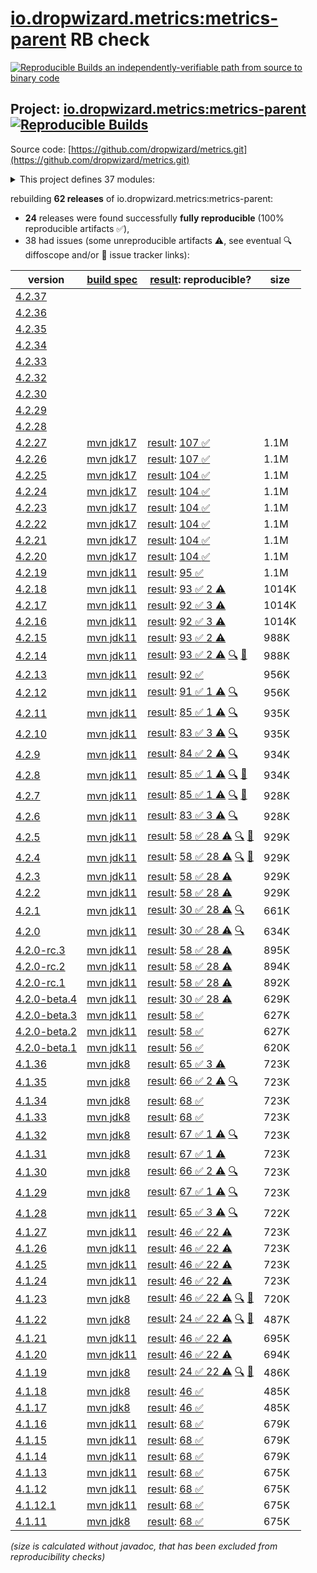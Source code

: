 [io.dropwizard.metrics:metrics-parent](https://central.sonatype.com/artifact/io.dropwizard.metrics/metrics-parent/versions) RB check
=======

[![Reproducible Builds](https://reproducible-builds.org/images/logos/rb.svg) an independently-verifiable path from source to binary code](https://reproducible-builds.org/)

## Project: [io.dropwizard.metrics:metrics-parent](https://central.sonatype.com/artifact/io.dropwizard.metrics/metrics-parent/versions) [![Reproducible Builds](https://img.shields.io/endpoint?url=https://raw.githubusercontent.com/jvm-repo-rebuild/reproducible-central/master/content/io/dropwizard/metrics/badge.json)](https://github.com/jvm-repo-rebuild/reproducible-central/blob/master/content/io/dropwizard/metrics/README.md)

Source code: [https://github.com/dropwizard/metrics.git](https://github.com/dropwizard/metrics.git)

<details><summary>This project defines 37 modules:</summary>

* [io.dropwizard.metrics:metrics-annotation](https://central.sonatype.com/artifact/io.dropwizard.metrics/metrics-annotation/overview)
* [io.dropwizard.metrics:metrics-bom](https://central.sonatype.com/artifact/io.dropwizard.metrics/metrics-bom/overview)
* [io.dropwizard.metrics:metrics-caffeine](https://central.sonatype.com/artifact/io.dropwizard.metrics/metrics-caffeine/overview)
* [io.dropwizard.metrics:metrics-caffeine3](https://central.sonatype.com/artifact/io.dropwizard.metrics/metrics-caffeine3/overview)
* [io.dropwizard.metrics:metrics-collectd](https://central.sonatype.com/artifact/io.dropwizard.metrics/metrics-collectd/overview)
* [io.dropwizard.metrics:metrics-core](https://central.sonatype.com/artifact/io.dropwizard.metrics/metrics-core/overview)
* [io.dropwizard.metrics:metrics-ehcache](https://central.sonatype.com/artifact/io.dropwizard.metrics/metrics-ehcache/overview)
* [io.dropwizard.metrics:metrics-graphite](https://central.sonatype.com/artifact/io.dropwizard.metrics/metrics-graphite/overview)
* [io.dropwizard.metrics:metrics-healthchecks](https://central.sonatype.com/artifact/io.dropwizard.metrics/metrics-healthchecks/overview)
* [io.dropwizard.metrics:metrics-httpasyncclient](https://central.sonatype.com/artifact/io.dropwizard.metrics/metrics-httpasyncclient/overview)
* [io.dropwizard.metrics:metrics-httpclient](https://central.sonatype.com/artifact/io.dropwizard.metrics/metrics-httpclient/overview)
* [io.dropwizard.metrics:metrics-httpclient5](https://central.sonatype.com/artifact/io.dropwizard.metrics/metrics-httpclient5/overview)
* [io.dropwizard.metrics:metrics-jakarta-servlet](https://central.sonatype.com/artifact/io.dropwizard.metrics/metrics-jakarta-servlet/overview)
* [io.dropwizard.metrics:metrics-jakarta-servlet6](https://central.sonatype.com/artifact/io.dropwizard.metrics/metrics-jakarta-servlet6/overview)
* [io.dropwizard.metrics:metrics-jakarta-servlets](https://central.sonatype.com/artifact/io.dropwizard.metrics/metrics-jakarta-servlets/overview)
* [io.dropwizard.metrics:metrics-jcache](https://central.sonatype.com/artifact/io.dropwizard.metrics/metrics-jcache/overview)
* [io.dropwizard.metrics:metrics-jdbi](https://central.sonatype.com/artifact/io.dropwizard.metrics/metrics-jdbi/overview)
* [io.dropwizard.metrics:metrics-jdbi3](https://central.sonatype.com/artifact/io.dropwizard.metrics/metrics-jdbi3/overview)
* [io.dropwizard.metrics:metrics-jersey2](https://central.sonatype.com/artifact/io.dropwizard.metrics/metrics-jersey2/overview)
* [io.dropwizard.metrics:metrics-jersey3](https://central.sonatype.com/artifact/io.dropwizard.metrics/metrics-jersey3/overview)
* [io.dropwizard.metrics:metrics-jersey31](https://central.sonatype.com/artifact/io.dropwizard.metrics/metrics-jersey31/overview)
* [io.dropwizard.metrics:metrics-jetty10](https://central.sonatype.com/artifact/io.dropwizard.metrics/metrics-jetty10/overview)
* [io.dropwizard.metrics:metrics-jetty11](https://central.sonatype.com/artifact/io.dropwizard.metrics/metrics-jetty11/overview)
* [io.dropwizard.metrics:metrics-jetty12](https://central.sonatype.com/artifact/io.dropwizard.metrics/metrics-jetty12/overview)
* [io.dropwizard.metrics:metrics-jetty12-ee10](https://central.sonatype.com/artifact/io.dropwizard.metrics/metrics-jetty12-ee10/overview)
* [io.dropwizard.metrics:metrics-jetty9](https://central.sonatype.com/artifact/io.dropwizard.metrics/metrics-jetty9/overview)
* [io.dropwizard.metrics:metrics-jmx](https://central.sonatype.com/artifact/io.dropwizard.metrics/metrics-jmx/overview)
* [io.dropwizard.metrics:metrics-json](https://central.sonatype.com/artifact/io.dropwizard.metrics/metrics-json/overview)
* [io.dropwizard.metrics:metrics-jvm](https://central.sonatype.com/artifact/io.dropwizard.metrics/metrics-jvm/overview)
* [io.dropwizard.metrics:metrics-log4j2](https://central.sonatype.com/artifact/io.dropwizard.metrics/metrics-log4j2/overview)
* [io.dropwizard.metrics:metrics-logback](https://central.sonatype.com/artifact/io.dropwizard.metrics/metrics-logback/overview)
* [io.dropwizard.metrics:metrics-logback13](https://central.sonatype.com/artifact/io.dropwizard.metrics/metrics-logback13/overview)
* [io.dropwizard.metrics:metrics-logback14](https://central.sonatype.com/artifact/io.dropwizard.metrics/metrics-logback14/overview)
* [io.dropwizard.metrics:metrics-logback15](https://central.sonatype.com/artifact/io.dropwizard.metrics/metrics-logback15/overview)
* [io.dropwizard.metrics:metrics-parent](https://central.sonatype.com/artifact/io.dropwizard.metrics/metrics-parent/overview)
* [io.dropwizard.metrics:metrics-servlet](https://central.sonatype.com/artifact/io.dropwizard.metrics/metrics-servlet/overview)
* [io.dropwizard.metrics:metrics-servlets](https://central.sonatype.com/artifact/io.dropwizard.metrics/metrics-servlets/overview)
</details>

rebuilding **62 releases** of io.dropwizard.metrics:metrics-parent:
- **24** releases were found successfully **fully reproducible** (100% reproducible artifacts :white_check_mark:),
- 38 had issues (some unreproducible artifacts :warning:, see eventual :mag: diffoscope and/or :memo: issue tracker links):

| version | [build spec](/BUILDSPEC.md) | [result](https://reproducible-builds.org/docs/jvm/): reproducible? | size |
| -- | --------- | ------ | -- |
| [4.2.37](https://central.sonatype.com/artifact/io.dropwizard.metrics/metrics-parent/4.2.37/pom) | | | |
| [4.2.36](https://central.sonatype.com/artifact/io.dropwizard.metrics/metrics-parent/4.2.36/pom) | | | |
| [4.2.35](https://central.sonatype.com/artifact/io.dropwizard.metrics/metrics-parent/4.2.35/pom) | | | |
| [4.2.34](https://central.sonatype.com/artifact/io.dropwizard.metrics/metrics-parent/4.2.34/pom) | | | |
| [4.2.33](https://central.sonatype.com/artifact/io.dropwizard.metrics/metrics-parent/4.2.33/pom) | | | |
| [4.2.32](https://central.sonatype.com/artifact/io.dropwizard.metrics/metrics-parent/4.2.32/pom) | | | |
| [4.2.30](https://central.sonatype.com/artifact/io.dropwizard.metrics/metrics-parent/4.2.30/pom) | | | |
| [4.2.29](https://central.sonatype.com/artifact/io.dropwizard.metrics/metrics-parent/4.2.29/pom) | | | |
| [4.2.28](https://central.sonatype.com/artifact/io.dropwizard.metrics/metrics-parent/4.2.28/pom) | | | |
| [4.2.27](https://central.sonatype.com/artifact/io.dropwizard.metrics/metrics-parent/4.2.27/pom) | [mvn jdk17](dropwizard-metrics-4.2.27.buildspec) | [result](metrics-parent-4.2.27.buildinfo): [107 :white_check_mark: ](metrics-parent-4.2.27.buildcompare) | 1.1M |
| [4.2.26](https://central.sonatype.com/artifact/io.dropwizard.metrics/metrics-parent/4.2.26/pom) | [mvn jdk17](dropwizard-metrics-4.2.26.buildspec) | [result](metrics-parent-4.2.26.buildinfo): [107 :white_check_mark: ](metrics-parent-4.2.26.buildcompare) | 1.1M |
| [4.2.25](https://central.sonatype.com/artifact/io.dropwizard.metrics/metrics-parent/4.2.25/pom) | [mvn jdk17](dropwizard-metrics-4.2.25.buildspec) | [result](metrics-parent-4.2.25.buildinfo): [104 :white_check_mark: ](metrics-parent-4.2.25.buildcompare) | 1.1M |
| [4.2.24](https://central.sonatype.com/artifact/io.dropwizard.metrics/metrics-parent/4.2.24/pom) | [mvn jdk17](dropwizard-metrics-4.2.24.buildspec) | [result](metrics-parent-4.2.24.buildinfo): [104 :white_check_mark: ](metrics-parent-4.2.24.buildcompare) | 1.1M |
| [4.2.23](https://central.sonatype.com/artifact/io.dropwizard.metrics/metrics-parent/4.2.23/pom) | [mvn jdk17](dropwizard-metrics-4.2.23.buildspec) | [result](metrics-parent-4.2.23.buildinfo): [104 :white_check_mark: ](metrics-parent-4.2.23.buildcompare) | 1.1M |
| [4.2.22](https://central.sonatype.com/artifact/io.dropwizard.metrics/metrics-parent/4.2.22/pom) | [mvn jdk17](dropwizard-metrics-4.2.22.buildspec) | [result](metrics-parent-4.2.22.buildinfo): [104 :white_check_mark: ](metrics-parent-4.2.22.buildcompare) | 1.1M |
| [4.2.21](https://central.sonatype.com/artifact/io.dropwizard.metrics/metrics-parent/4.2.21/pom) | [mvn jdk17](dropwizard-metrics-4.2.21.buildspec) | [result](metrics-parent-4.2.21.buildinfo): [104 :white_check_mark: ](metrics-parent-4.2.21.buildcompare) | 1.1M |
| [4.2.20](https://central.sonatype.com/artifact/io.dropwizard.metrics/metrics-parent/4.2.20/pom) | [mvn jdk17](dropwizard-metrics-4.2.20.buildspec) | [result](metrics-parent-4.2.20.buildinfo): [104 :white_check_mark: ](metrics-parent-4.2.20.buildcompare) | 1.1M |
| [4.2.19](https://central.sonatype.com/artifact/io.dropwizard.metrics/metrics-parent/4.2.19/pom) | [mvn jdk11](dropwizard-metrics-4.2.19.buildspec) | [result](metrics-parent-4.2.19.buildinfo): [95 :white_check_mark: ](metrics-parent-4.2.19.buildcompare) | 1.1M |
| [4.2.18](https://central.sonatype.com/artifact/io.dropwizard.metrics/metrics-parent/4.2.18/pom) | [mvn jdk11](dropwizard-metrics-4.2.18.buildspec) | [result](metrics-parent-4.2.18.buildinfo): [93 :white_check_mark:  2 :warning:](metrics-parent-4.2.18.buildcompare) | 1014K |
| [4.2.17](https://central.sonatype.com/artifact/io.dropwizard.metrics/metrics-parent/4.2.17/pom) | [mvn jdk11](dropwizard-metrics-4.2.17.buildspec) | [result](metrics-parent-4.2.17.buildinfo): [92 :white_check_mark:  3 :warning:](metrics-parent-4.2.17.buildcompare) | 1014K |
| [4.2.16](https://central.sonatype.com/artifact/io.dropwizard.metrics/metrics-parent/4.2.16/pom) | [mvn jdk11](dropwizard-metrics-4.2.16.buildspec) | [result](metrics-parent-4.2.16.buildinfo): [92 :white_check_mark:  3 :warning:](metrics-parent-4.2.16.buildcompare) | 1014K |
| [4.2.15](https://central.sonatype.com/artifact/io.dropwizard.metrics/metrics-parent/4.2.15/pom) | [mvn jdk11](dropwizard-metrics-4.2.15.buildspec) | [result](metrics-parent-4.2.15.buildinfo): [93 :white_check_mark:  2 :warning:](metrics-parent-4.2.15.buildcompare) | 988K |
| [4.2.14](https://central.sonatype.com/artifact/io.dropwizard.metrics/metrics-parent/4.2.14/pom) | [mvn jdk11](dropwizard-metrics-4.2.14.buildspec) | [result](metrics-parent-4.2.14.buildinfo): [93 :white_check_mark:  2 :warning:](metrics-parent-4.2.14.buildcompare) [:mag:](metrics-parent-4.2.14.diffoscope) [:memo:](https://github.com/dropwizard/metrics/pull/3358) | 988K |
| [4.2.13](https://central.sonatype.com/artifact/io.dropwizard.metrics/metrics-parent/4.2.13/pom) | [mvn jdk11](dropwizard-metrics-4.2.13.buildspec) | [result](metrics-parent-4.2.13.buildinfo): [92 :white_check_mark: ](metrics-parent-4.2.13.buildcompare) | 956K |
| [4.2.12](https://central.sonatype.com/artifact/io.dropwizard.metrics/metrics-parent/4.2.12/pom) | [mvn jdk11](dropwizard-metrics-4.2.12.buildspec) | [result](metrics-parent-4.2.12.buildinfo): [91 :white_check_mark:  1 :warning:](metrics-parent-4.2.12.buildcompare) [:mag:](metrics-parent-4.2.12.diffoscope) | 956K |
| [4.2.11](https://central.sonatype.com/artifact/io.dropwizard.metrics/metrics-parent/4.2.11/pom) | [mvn jdk11](dropwizard-metrics-4.2.11.buildspec) | [result](metrics-parent-4.2.11.buildinfo): [85 :white_check_mark:  1 :warning:](metrics-parent-4.2.11.buildcompare) [:mag:](metrics-parent-4.2.11.diffoscope) | 935K |
| [4.2.10](https://central.sonatype.com/artifact/io.dropwizard.metrics/metrics-parent/4.2.10/pom) | [mvn jdk11](dropwizard-metrics-4.2.10.buildspec) | [result](metrics-parent-4.2.10.buildinfo): [83 :white_check_mark:  3 :warning:](metrics-parent-4.2.10.buildcompare) [:mag:](metrics-parent-4.2.10.diffoscope) | 935K |
| [4.2.9](https://central.sonatype.com/artifact/io.dropwizard.metrics/metrics-parent/4.2.9/pom) | [mvn jdk11](dropwizard-metrics-4.2.9.buildspec) | [result](metrics-parent-4.2.9.buildinfo): [84 :white_check_mark:  2 :warning:](metrics-parent-4.2.9.buildcompare) [:mag:](metrics-parent-4.2.9.diffoscope) | 934K |
| [4.2.8](https://central.sonatype.com/artifact/io.dropwizard.metrics/metrics-parent/4.2.8/pom) | [mvn jdk11](dropwizard-metrics-4.2.8.buildspec) | [result](metrics-parent-4.2.8.buildinfo): [85 :white_check_mark:  1 :warning:](metrics-parent-4.2.8.buildcompare) [:mag:](metrics-parent-4.2.8.diffoscope) [:memo:](https://github.com/dropwizard/metrics/pull/2601) | 934K |
| [4.2.7](https://central.sonatype.com/artifact/io.dropwizard.metrics/metrics-parent/4.2.7/pom) | [mvn jdk11](dropwizard-metrics-4.2.7.buildspec) | [result](metrics-parent-4.2.7.buildinfo): [85 :white_check_mark:  1 :warning:](metrics-parent-4.2.7.buildcompare) [:mag:](metrics-parent-4.2.7.diffoscope) [:memo:](https://issues.apache.org/jira/browse/FELIX-6496) | 928K |
| [4.2.6](https://central.sonatype.com/artifact/io.dropwizard.metrics/metrics-parent/4.2.6/pom) | [mvn jdk11](dropwizard-metrics-4.2.6.buildspec) | [result](metrics-parent-4.2.6.buildinfo): [83 :white_check_mark:  3 :warning:](metrics-parent-4.2.6.buildcompare) [:mag:](metrics-parent-4.2.6.diffoscope) | 928K |
| [4.2.5](https://central.sonatype.com/artifact/io.dropwizard.metrics/metrics-parent/4.2.5/pom) | [mvn jdk11](dropwizard-metrics-4.2.5.buildspec) | [result](metrics-parent-4.2.5.buildinfo): [58 :white_check_mark:  28 :warning:](metrics-parent-4.2.5.buildcompare) [:mag:](metrics-parent-4.2.5.diffoscope) [:memo:](https://issues.apache.org/jira/browse/FELIX-6404) | 929K |
| [4.2.4](https://central.sonatype.com/artifact/io.dropwizard.metrics/metrics-parent/4.2.4/pom) | [mvn jdk11](dropwizard-metrics-4.2.4.buildspec) | [result](metrics-parent-4.2.4.buildinfo): [58 :white_check_mark:  28 :warning:](metrics-parent-4.2.4.buildcompare) [:mag:](metrics-parent-4.2.4.diffoscope) [:memo:](https://issues.apache.org/jira/browse/FELIX-6404) | 929K |
| [4.2.3](https://central.sonatype.com/artifact/io.dropwizard.metrics/metrics-parent/4.2.3/pom) | [mvn jdk11](dropwizard-metrics-4.2.3.buildspec) | [result](metrics-parent-4.2.3.buildinfo): [58 :white_check_mark:  28 :warning:](metrics-parent-4.2.3.buildcompare) | 929K |
| [4.2.2](https://central.sonatype.com/artifact/io.dropwizard.metrics/metrics-parent/4.2.2/pom) | [mvn jdk11](dropwizard-metrics-4.2.2.buildspec) | [result](metrics-parent-4.2.2.buildinfo): [58 :white_check_mark:  28 :warning:](metrics-parent-4.2.2.buildcompare) | 929K |
| [4.2.1](https://central.sonatype.com/artifact/io.dropwizard.metrics/metrics-parent/4.2.1/pom) | [mvn jdk11](dropwizard-metrics-4.2.1.buildspec) | [result](metrics-parent-4.2.1.buildinfo): [30 :white_check_mark:  28 :warning:](metrics-parent-4.2.1.buildcompare) [:mag:](metrics-parent-4.2.1.diffoscope) | 661K |
| [4.2.0](https://central.sonatype.com/artifact/io.dropwizard.metrics/metrics-parent/4.2.0/pom) | [mvn jdk11](dropwizard-metrics-4.2.0.buildspec) | [result](metrics-parent-4.2.0.buildinfo): [30 :white_check_mark:  28 :warning:](metrics-parent-4.2.0.buildcompare) [:mag:](metrics-parent-4.2.0.diffoscope) | 634K |
| [4.2.0-rc.3](https://central.sonatype.com/artifact/io.dropwizard.metrics/metrics-parent/4.2.0-rc.3/pom) | [mvn jdk11](dropwizard-metrics-4.2.0-rc.3.buildspec) | [result](metrics-parent-4.2.0-rc.3.buildinfo): [58 :white_check_mark:  28 :warning:](metrics-parent-4.2.0-rc.3.buildcompare) | 895K |
| [4.2.0-rc.2](https://central.sonatype.com/artifact/io.dropwizard.metrics/metrics-parent/4.2.0-rc.2/pom) | [mvn jdk11](dropwizard-metrics-4.2.0-rc.2.buildspec) | [result](metrics-parent-4.2.0-rc.2.buildinfo): [58 :white_check_mark:  28 :warning:](metrics-parent-4.2.0-rc.2.buildcompare) | 894K |
| [4.2.0-rc.1](https://central.sonatype.com/artifact/io.dropwizard.metrics/metrics-parent/4.2.0-rc.1/pom) | [mvn jdk11](dropwizard-metrics-4.2.0-rc.1.buildspec) | [result](metrics-parent-4.2.0-rc.1.buildinfo): [58 :white_check_mark:  28 :warning:](metrics-parent-4.2.0-rc.1.buildcompare) | 892K |
| [4.2.0-beta.4](https://central.sonatype.com/artifact/io.dropwizard.metrics/metrics-parent/4.2.0-beta.4/pom) | [mvn jdk11](dropwizard-metrics-4.2.0-beta.4.buildspec) | [result](metrics-parent-4.2.0-beta.4.buildinfo): [30 :white_check_mark:  28 :warning:](metrics-parent-4.2.0-beta.4.buildcompare) | 629K |
| [4.2.0-beta.3](https://central.sonatype.com/artifact/io.dropwizard.metrics/metrics-parent/4.2.0-beta.3/pom) | [mvn jdk11](dropwizard-metrics-4.2.0-beta.3.buildspec) | [result](metrics-servlets-4.2.0-beta.3.buildinfo): [58 :white_check_mark: ](metrics-servlets-4.2.0-beta.3.buildcompare) | 627K |
| [4.2.0-beta.2](https://central.sonatype.com/artifact/io.dropwizard.metrics/metrics-parent/4.2.0-beta.2/pom) | [mvn jdk11](dropwizard-metrics-4.2.0-beta.2.buildspec) | [result](metrics-servlets-4.2.0-beta.2.buildinfo): [58 :white_check_mark: ](metrics-servlets-4.2.0-beta.2.buildcompare) | 627K |
| [4.2.0-beta.1](https://central.sonatype.com/artifact/io.dropwizard.metrics/metrics-parent/4.2.0-beta.1/pom) | [mvn jdk11](dropwizard-metrics-4.2.0-beta.1.buildspec) | [result](metrics-servlets-4.2.0-beta.1.buildinfo): [56 :white_check_mark: ](metrics-servlets-4.2.0-beta.1.buildcompare) | 620K |
| [4.1.36](https://central.sonatype.com/artifact/io.dropwizard.metrics/metrics-parent/4.1.36/pom) | [mvn jdk8](dropwizard-metrics-4.1.36.buildspec) | [result](metrics-parent-4.1.36.buildinfo): [65 :white_check_mark:  3 :warning:](metrics-parent-4.1.36.buildcompare) | 723K |
| [4.1.35](https://central.sonatype.com/artifact/io.dropwizard.metrics/metrics-parent/4.1.35/pom) | [mvn jdk8](dropwizard-metrics-4.1.35.buildspec) | [result](metrics-parent-4.1.35.buildinfo): [66 :white_check_mark:  2 :warning:](metrics-parent-4.1.35.buildcompare) [:mag:](metrics-parent-4.1.35.diffoscope) | 723K |
| [4.1.34](https://central.sonatype.com/artifact/io.dropwizard.metrics/metrics-parent/4.1.34/pom) | [mvn jdk8](dropwizard-metrics-4.1.34.buildspec) | [result](metrics-parent-4.1.34.buildinfo): [68 :white_check_mark: ](metrics-parent-4.1.34.buildcompare) | 723K |
| [4.1.33](https://central.sonatype.com/artifact/io.dropwizard.metrics/metrics-parent/4.1.33/pom) | [mvn jdk8](dropwizard-metrics-4.1.33.buildspec) | [result](metrics-parent-4.1.33.buildinfo): [68 :white_check_mark: ](metrics-parent-4.1.33.buildcompare) | 723K |
| [4.1.32](https://central.sonatype.com/artifact/io.dropwizard.metrics/metrics-parent/4.1.32/pom) | [mvn jdk8](dropwizard-metrics-4.1.32.buildspec) | [result](metrics-parent-4.1.32.buildinfo): [67 :white_check_mark:  1 :warning:](metrics-parent-4.1.32.buildcompare) [:mag:](metrics-parent-4.1.32.diffoscope) | 723K |
| [4.1.31](https://central.sonatype.com/artifact/io.dropwizard.metrics/metrics-parent/4.1.31/pom) | [mvn jdk8](dropwizard-metrics-4.1.31.buildspec) | [result](metrics-parent-4.1.31.buildinfo): [67 :white_check_mark:  1 :warning:](metrics-parent-4.1.31.buildcompare) | 723K |
| [4.1.30](https://central.sonatype.com/artifact/io.dropwizard.metrics/metrics-parent/4.1.30/pom) | [mvn jdk8](dropwizard-metrics-4.1.30.buildspec) | [result](metrics-parent-4.1.30.buildinfo): [66 :white_check_mark:  2 :warning:](metrics-parent-4.1.30.buildcompare) [:mag:](metrics-parent-4.1.30.diffoscope) | 723K |
| [4.1.29](https://central.sonatype.com/artifact/io.dropwizard.metrics/metrics-parent/4.1.29/pom) | [mvn jdk8](dropwizard-metrics-4.1.29.buildspec) | [result](metrics-parent-4.1.29.buildinfo): [67 :white_check_mark:  1 :warning:](metrics-parent-4.1.29.buildcompare) [:mag:](metrics-parent-4.1.29.diffoscope) | 723K |
| [4.1.28](https://central.sonatype.com/artifact/io.dropwizard.metrics/metrics-parent/4.1.28/pom) | [mvn jdk11](dropwizard-metrics-4.1.28.buildspec) | [result](metrics-parent-4.1.28.buildinfo): [65 :white_check_mark:  3 :warning:](metrics-parent-4.1.28.buildcompare) [:mag:](metrics-parent-4.1.28.diffoscope) | 722K |
| [4.1.27](https://central.sonatype.com/artifact/io.dropwizard.metrics/metrics-parent/4.1.27/pom) | [mvn jdk11](dropwizard-metrics-4.1.27.buildspec) | [result](metrics-parent-4.1.27.buildinfo): [46 :white_check_mark:  22 :warning:](metrics-parent-4.1.27.buildcompare) | 723K |
| [4.1.26](https://central.sonatype.com/artifact/io.dropwizard.metrics/metrics-parent/4.1.26/pom) | [mvn jdk11](dropwizard-metrics-4.1.26.buildspec) | [result](metrics-parent-4.1.26.buildinfo): [46 :white_check_mark:  22 :warning:](metrics-parent-4.1.26.buildcompare) | 723K |
| [4.1.25](https://central.sonatype.com/artifact/io.dropwizard.metrics/metrics-parent/4.1.25/pom) | [mvn jdk11](dropwizard-metrics-4.1.25.buildspec) | [result](metrics-parent-4.1.25.buildinfo): [46 :white_check_mark:  22 :warning:](metrics-parent-4.1.25.buildcompare) | 723K |
| [4.1.24](https://central.sonatype.com/artifact/io.dropwizard.metrics/metrics-parent/4.1.24/pom) | [mvn jdk11](dropwizard-metrics-4.1.24.buildspec) | [result](metrics-parent-4.1.24.buildinfo): [46 :white_check_mark:  22 :warning:](metrics-parent-4.1.24.buildcompare) | 723K |
| [4.1.23](https://central.sonatype.com/artifact/io.dropwizard.metrics/metrics-parent/4.1.23/pom) | [mvn jdk8](dropwizard-metrics-4.1.23.buildspec) | [result](metrics-servlets-4.1.23.buildinfo): [46 :white_check_mark:  22 :warning:](metrics-servlets-4.1.23.buildcompare) [:mag:](metrics-parent-4.1.23.diffoscope) [:memo:](https://issues.apache.org/jira/browse/FELIX-6404) | 720K |
| [4.1.22](https://central.sonatype.com/artifact/io.dropwizard.metrics/metrics-parent/4.1.22/pom) | [mvn jdk8](dropwizard-metrics-4.1.22.buildspec) | [result](metrics-servlets-4.1.22.buildinfo): [24 :white_check_mark:  22 :warning:](metrics-servlets-4.1.22.buildcompare) [:mag:](metrics-parent-4.1.22.diffoscope) [:memo:](https://issues.apache.org/jira/browse/FELIX-6404) | 487K |
| [4.1.21](https://central.sonatype.com/artifact/io.dropwizard.metrics/metrics-parent/4.1.21/pom) | [mvn jdk11](dropwizard-metrics-4.1.21.buildspec) | [result](metrics-parent-4.1.21.buildinfo): [46 :white_check_mark:  22 :warning:](metrics-parent-4.1.21.buildcompare) | 695K |
| [4.1.20](https://central.sonatype.com/artifact/io.dropwizard.metrics/metrics-parent/4.1.20/pom) | [mvn jdk11](dropwizard-metrics-4.1.20.buildspec) | [result](metrics-parent-4.1.20.buildinfo): [46 :white_check_mark:  22 :warning:](metrics-parent-4.1.20.buildcompare) | 694K |
| [4.1.19](https://central.sonatype.com/artifact/io.dropwizard.metrics/metrics-parent/4.1.19/pom) | [mvn jdk8](dropwizard-metrics-4.1.19.buildspec) | [result](metrics-servlets-4.1.19.buildinfo): [24 :white_check_mark:  22 :warning:](metrics-servlets-4.1.19.buildcompare) [:mag:](https://github.com/jvm-repo-rebuild/reproducible-central/blob/master/content/io/dropwizard/metrics/dropwizard-metrics-4.1.19.diffoscope) [:memo:](https://issues.apache.org/jira/browse/FELIX-6404) | 486K |
| [4.1.18](https://central.sonatype.com/artifact/io.dropwizard.metrics/metrics-parent/4.1.18/pom) | [mvn jdk8](dropwizard-metrics-4.1.18.buildspec) | [result](metrics-servlets-4.1.18.buildinfo): [46 :white_check_mark: ](metrics-servlets-4.1.18.buildcompare) | 485K |
| [4.1.17](https://central.sonatype.com/artifact/io.dropwizard.metrics/metrics-parent/4.1.17/pom) | [mvn jdk8](dropwizard-metrics-4.1.17.buildspec) | [result](metrics-servlets-4.1.17.buildinfo): [46 :white_check_mark: ](metrics-servlets-4.1.17.buildcompare) | 485K |
| [4.1.16](https://central.sonatype.com/artifact/io.dropwizard.metrics/metrics-parent/4.1.16/pom) | [mvn jdk11](dropwizard-metrics-4.1.16.buildspec) | [result](metrics-servlets-4.1.16.buildinfo): [68 :white_check_mark: ](metrics-servlets-4.1.16.buildcompare) | 679K |
| [4.1.15](https://central.sonatype.com/artifact/io.dropwizard.metrics/metrics-parent/4.1.15/pom) | [mvn jdk11](dropwizard-metrics-4.1.15.buildspec) | [result](metrics-servlets-4.1.15.buildinfo): [68 :white_check_mark: ](metrics-servlets-4.1.15.buildcompare) | 679K |
| [4.1.14](https://central.sonatype.com/artifact/io.dropwizard.metrics/metrics-parent/4.1.14/pom) | [mvn jdk11](dropwizard-metrics-4.1.14.buildspec) | [result](metrics-servlets-4.1.14.buildinfo): [68 :white_check_mark: ](metrics-servlets-4.1.14.buildcompare) | 679K |
| [4.1.13](https://central.sonatype.com/artifact/io.dropwizard.metrics/metrics-parent/4.1.13/pom) | [mvn jdk11](dropwizard-metrics-4.1.13.buildspec) | [result](metrics-servlets-4.1.13.buildinfo): [68 :white_check_mark: ](metrics-servlets-4.1.13.buildcompare) | 675K |
| [4.1.12](https://central.sonatype.com/artifact/io.dropwizard.metrics/metrics-parent/4.1.12/pom) | [mvn jdk11](dropwizard-metrics-4.1.12.buildspec) | [result](metrics-servlets-4.1.12.buildinfo): [68 :white_check_mark: ](metrics-servlets-4.1.12.buildcompare) | 675K |
| [4.1.12.1](https://central.sonatype.com/artifact/io.dropwizard.metrics/metrics-parent/4.1.12.1/pom) | [mvn jdk11](dropwizard-metrics-4.1.12.1.buildspec) | [result](metrics-servlets-4.1.12.1.buildinfo): [68 :white_check_mark: ](metrics-servlets-4.1.12.1.buildcompare) | 675K |
| [4.1.11](https://central.sonatype.com/artifact/io.dropwizard.metrics/metrics-parent/4.1.11/pom) | [mvn jdk8](dropwizard-metrics-4.1.11.buildspec) | [result](metrics-servlets-4.1.11.buildinfo): [68 :white_check_mark: ](metrics-servlets-4.1.11.buildcompare) | 675K |

<i>(size is calculated without javadoc, that has been excluded from reproducibility checks)</i>
